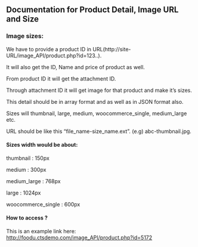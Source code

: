 ## Documentation for Product Detail, Image URL and Size
### Image sizes: 

We have to provide a product ID   in URL(http://site-URL/image_API/product.php?id=123..). 

It will also get the ID, Name and price of product as well. 

From product ID it will get the attachment ID. 

Through attachment ID it will get image for that product and make it’s sizes. 

This detail should be in array format and as well as in JSON format also. 

Sizes will thumbnail, large, medium,  woocommerce_single,  medium_large etc. 

URL should be like this “file_name-size_name.ext”. (e.g) abc-thumbnail.jpg. 

#### Sizes width would be about: 

thumbnail                  :  150px 

medium                          : 300px 

medium_large               : 768px 

large                                : 1024px 

woocommerce_single  : 600px 

#### How to access ? 

This is an example link here: 
http://foodu.ctsdemo.com/image_API/product.php?id=5172
